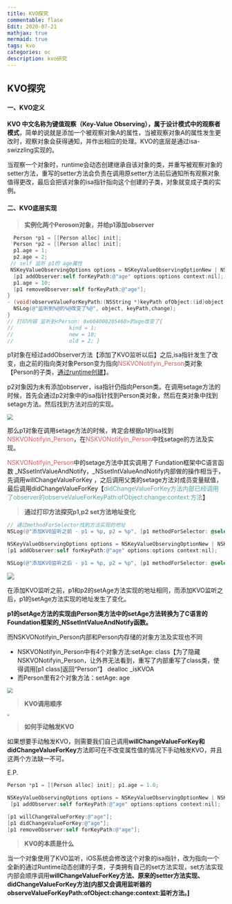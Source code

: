 ```yaml
---
title: KVO探究
commentable: flase
Edit: 2020-07-21
mathjax: true
mermaid: true
tags: kvo
categories: oc
description: kvo研究
---
```


## KVO探究

#### 一、KVO定义

**KVO 中文名称为键值观察（Key-Value Observing），属于设计模式中的观察者模式**，简单的说就是添加一个被观察对象A的属性，当被观察对象A的属性发生更改时，观察对象会获得通知，并作出相应的处理。KVO的底层是通过isa-swizzling实现的。

当观察一个对象时，runtime会动态创建继承自该对象的类，并重写被观察对象的setter方法，重写的setter方法会负责在调用原setter方法前后通知所有观察对象值得更改，最后会把该对象的isa指针指向这个创建的子类，对象就变成子类的实例。

#### 二、KVO底层实现

> **实例化两个Peroson对象，并给p1添加observer**

```objective-c
  Person *p1 = [[Person alloc] init];    
  Person *p2 = [[Person alloc] init];    
  p1.age = 1;      
  p2.age = 2;    
 // self 监听 p1的 age属性    
 NSKeyValueObservingOptions options = NSKeyValueObservingOptionNew | NSKeyValueObservingOptionOld;     
  [p1 addObserver:self forKeyPath:@"age" options:options context:nil];    
  p1.age = 10;    
  [p1 removeObserver:self forKeyPath:@"age"]; 
} 
- (void)observeValueForKeyPath:(NSString *)keyPath ofObject:(id)object change:(NSDictionary<NSKeyValueChangeKey,id> *)change context:(void *)context {    
  NSLog(@"监听到%@的%@改变了%@", object, keyPath,change); 
} 
// 打印内容 监听到<Person: 0x604000205460>的age改变了{    
//					kind = 1;    
//					new = 10;    
//					old = 2; }
```

p1对象在经过addObserver方法【添加了KVO监听以后】之后,isa指针发生了改变，由之前的指向类对象Person变为指向<font color="#CD5C5C">NSKVONotifyin_Person</font>类对象【Person的子类，<u>通过runtime创建</u>】。

p2对象因为未有添加observer，isa指针仍指向Person类。在调用setage方法的时候，首先会通过p2对象中的isa指针找到Person类对象，然后在类对象中找到setage方法。然后找到方法对应的实现。

<img src="/Users/zhangyue/Desktop/截屏2020-07-21下午3.39.13.png" style="zoom:80%;" />



那么p1对象在调用setage方法的时候，肯定会根据p1的isa找到<font color="#CD5C5C">NSKVONotifyin_Person</font>，在<font color="#CD5C5C">NSKVONotifyin_Person</font>中找setage的方法及实现。

<font color="#CD5C5C">NSKVONotifyin_Person</font>中的setage方法中其实调用了 Fundation框架中C语言函数 _NSsetIntValueAndNotify，_NSsetIntValueAndNotify内部做的操作相当于，先调用willChangeValueForKey ，之后调用父类的setage方法对成员变量赋值，最后调用didChangeValueForKey【<font color="#5F9EA0">didChangeValueForKey方法内部已经调用了observer的observeValueForKeyPath:ofObject:change:context:方法</font>】



> **通过打印方法探究p1,p2 set方法地址变化**

```objective-c
// 通过methodForSelector找到方法实现的地址 
NSLog(@"添加KVO监听之前 - p1 = %p, p2 = %p", [p1 methodForSelector: @selector(setAge:)],[p2 methodForSelector: @selector(setAge:)]); 

NSKeyValueObservingOptions options = NSKeyValueObservingOptionNew | NSKeyValueObservingOptionOld; 
[p1 addObserver:self forKeyPath:@"age" options:options context:nil]; 

NSLog(@"添加KVO监听之后 - p1 = %p, p2 = %p", [p1 methodForSelector: @selector(setAge:)],[p2 methodForSelector: @selector(setAge:)]);
```

![](/Users/zhangyue/Desktop/截屏2020-07-21下午3.52.48.png)

在添加KVO监听之前，p1和p2的setAge方法实现的地址相同，而添加KVO监听之后，p1的setAge方法实现的地址发生了变化。

**p1的setAge方法的实现由Person类方法中的setAge方法转换为了C语言的Foundation框架的_NSsetIntValueAndNotify函数。**

而NSKVONotifyin_Person内部和Person内存储的对象方法及实现也不同

- NSKVONotifyin_Person中有4个对象方法:setAge: class【为了隐藏NSKVONotifyin_Person，让外界无法看到，重写了内部重写了class类，使得调用[p1 class]返回“Person”】 dealloc _isKVOA
- 而Person里有2个对象方法：setAge: age

<img src="/Users/zhangyue/Desktop/截屏2020-07-21下午4.02.30.png" style="zoom:80%;" />



> **KVO调用顺序**

<img src="/Users/zhangyue/Desktop/截屏2020-07-21下午4.38.34.png" style="zoom:30%;" />



> **如何手动触发KVO**

如果想要手动触发KVO，则需要我们自己调用**willChangeValueForKey和didChangeValueForKey**方法即可在不改变属性值的情况下手动触发KVO，并且这两个方法缺一不可。

E.P.

```objective-c
Person *p1 = [[Person alloc] init]; p1.age = 1.0;   

NSKeyValueObservingOptions options = NSKeyValueObservingOptionNew | NSKeyValueObservingOptionOld;
 [p1 addObserver:self forKeyPath:@"age" options:options context:nil];     

[p1 willChangeValueForKey:@"age"];
[p1 didChangeValueForKey:@"age"];     
[p1 removeObserver:self forKeyPath:@"age"];
```



> **KVO的本质是什么**

当一个对象使用了KVO监听，iOS系统会修改这个对象的isa指针，改为指向一个全新的通过Runtime动态创建的子类，子类拥有自己的set方法实现，set方法实现内部会顺序调用**willChangeValueForKey方法、原来的setter方法实现、didChangeValueForKey方法[内部又会调用监听器的observeValueForKeyPath:ofObject:change:context:监听方法。]**

